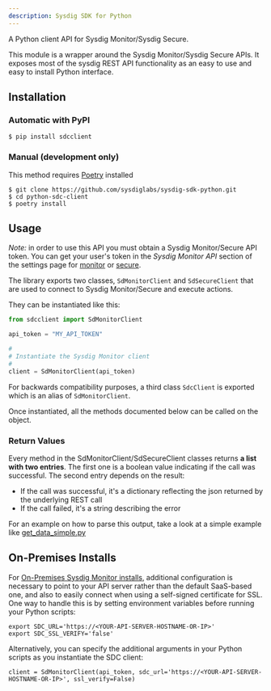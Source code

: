 ```yaml
---
description: Sysdig SDK for Python
---
```

A Python client API for Sysdig Monitor/Sysdig Secure.

This module is a wrapper around the Sysdig Monitor/Sysdig Secure APIs. It
exposes most of the sysdig REST API functionality as an easy to use and easy to
install Python interface.

## Installation

### Automatic with PyPI

```console
$ pip install sdcclient
```

### Manual (development only)

This method requires [Poetry](https://python-poetry.org/) installed

```console
$ git clone https://github.com/sysdiglabs/sysdig-sdk-python.git
$ cd python-sdc-client
$ poetry install
```

## Usage

_Note:_ in order to use this API you must obtain a Sysdig Monitor/Secure API token.
You can get your user's token in the _Sysdig Monitor API_ section of the settings page
for [monitor](https://app.sysdigcloud.com/#/settings/user) or
[secure](https://secure.sysdig.com/#/settings/user).

The library exports two classes, `SdMonitorClient` and `SdSecureClient` that
are used to connect to Sysdig Monitor/Secure and execute actions.

They can be instantiated like this:

``` python
from sdcclient import SdMonitorClient

api_token = "MY_API_TOKEN"

#
# Instantiate the Sysdig Monitor client
#
client = SdMonitorClient(api_token)
```

For backwards compatibility purposes, a third class `SdcClient` is exported which is an alias of `SdMonitorClient`.

Once instantiated, all the methods documented below can be called on the object.

### Return Values
Every method in the SdMonitorClient/SdSecureClient classes returns **a list with two entries**. The first one is a boolean value indicating if the call was successful. The second entry depends on the result:
- If the call was successful, it's a dictionary reflecting the json returned by the underlying REST call
- If the call failed, it's a string describing the error

For an example on how to parse this output, take a look at a simple example like [get_data_simple.py](examples/get_data_simple.py)


## On-Premises Installs

For [On-Premises Sysdig Monitor installs](https://support.sysdigcloud.com/hc/en-us/articles/206519903-On-Premises-Installation-Guide),
additional configuration is necessary to point to your API server rather than
the default SaaS-based one, and also to easily connect when using a self-signed
certificate for SSL. One way to handle this is by setting environment variables
before running your Python scripts:

```console
export SDC_URL='https://<YOUR-API-SERVER-HOSTNAME-OR-IP>'
export SDC_SSL_VERIFY='false'
```

Alternatively, you can specify the additional arguments in your Python scripts
as you instantiate the SDC client:

```
client = SdMonitorClient(api_token, sdc_url='https://<YOUR-API-SERVER-HOSTNAME-OR-IP>', ssl_verify=False)
```
